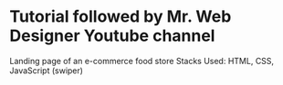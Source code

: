 # Tutorial followed by Mr. Web Designer Youtube channel

Landing page of an e-commerce food store
Stacks Used: HTML, CSS, JavaScript (swiper)
